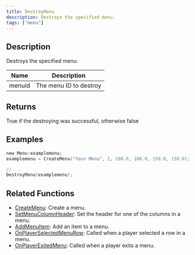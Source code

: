 ```yaml
---
title: DestroyMenu
description: Destroys the specified menu.
tags: ["menu"]
---
```


## Description

Destroys the specified menu.

| Name   | Description            |
| ------ | ---------------------- |
| menuid | The menu ID to destroy |

## Returns

True if the destroying was successful, otherwise false

## Examples

```c
new Menu:examplemenu;
examplemenu = CreateMenu("Your Menu", 2, 200.0, 100.0, 150.0, 150.0);

// ...
DestroyMenu(examplemenu);
```

## Related Functions

- [CreateMenu](CreateMenu.md): Create a menu.
- [SetMenuColumnHeader](SetMenuColumnHeader.md): Set the header for one of the columns in a menu.
- [AddMenuItem](AddMenuItem.md): Add an item to a menu.
- [OnPlayerSelectedMenuRow](../callbacks/OnPlayerSelectedMenuRow.md): Called when a player selected a row in a menu.
- [OnPlayerExitedMenu](../callbacks/OnPlayerExitedMenu.md): Called when a player exits a menu.
